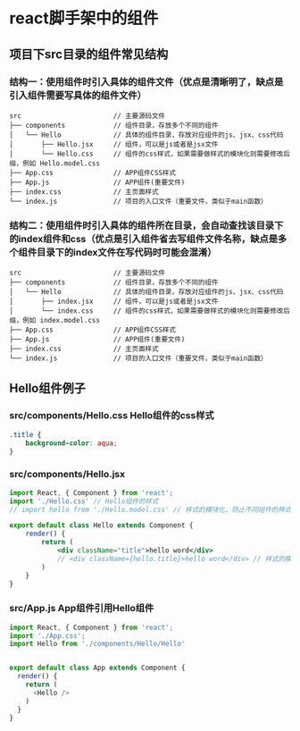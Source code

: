 # react脚手架中的组件

## 项目下src目录的组件常见结构
### 结构一：使用组件时引入具体的组件文件（优点是清晰明了，缺点是引入组件需要写具体的组件文件）
~~~
src                       // 主要源码文件
├── components            // 组件目录，存放多个不同的组件
│   └── Hello             // 具体的组件目录，存放对应组件的js、jsx、css代码
│       ├── Hello.jsx     // 组件，可以是js或者是jsx文件
│       └── Hello.css     // 组件的css样式，如果需要做样式的模块化则需要修改后缀，例如 Hello.model.css
├── App.css               // APP组件CSS样式
├── App.js                // APP组件(重要文件)
├── index.css             // 主页面样式
└── index.js              // 项目的入口文件（重要文件，类似于main函数）
~~~

### 结构二：使用组件时引入具体的组件所在目录，会自动查找该目录下的index组件和css（优点是引入组件省去写组件文件名称，缺点是多个组件目录下的index文件在写代码时可能会混淆）
~~~
src                       // 主要源码文件
├── components            // 组件目录，存放多个不同的组件
│   └── Hello             // 具体的组件目录，存放对应组件的js、jsx、css代码
│       ├── index.jsx     // 组件，可以是js或者是jsx文件
│       └── index.css     // 组件的css样式，如果需要做样式的模块化则需要修改后缀，例如 index.model.css
├── App.css               // APP组件CSS样式
├── App.js                // APP组件(重要文件)
├── index.css             // 主页面样式
└── index.js              // 项目的入口文件（重要文件，类似于main函数）
~~~

## Hello组件例子
### src/components/Hello.css Hello组件的css样式
~~~css
.title {
    background-color: aqua;
}
~~~

### src/components/Hello.jsx 
~~~jsx 
import React, { Component } from 'react'; 
import './Hello.css' // Hello组件的样式
// import hello from './Hello.model.css' // 样式的模块化，防止不同组件的样式冲突

export default class Hello extends Component {
    render() {
        return (
            <div className="title">hello word</div>
            // <div className={hello.title}>hello word</div> // 样式的模块化，防止不同组件的样式冲突
        )
    }
}
~~~

### src/App.js App组件引用Hello组件
~~~js
import React, { Component } from 'react';
import './App.css';
import Hello from './components/Hello/Hello'


export default class App extends Component {
  render() {
    return (
      <Hello />
    )
  }
}
~~~


